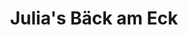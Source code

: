---
title: "Julia's Bäck am Eck"
url: /reichenbach-im-vogtland/julias-baeck-am-eck/
shop: Bäckerei
---